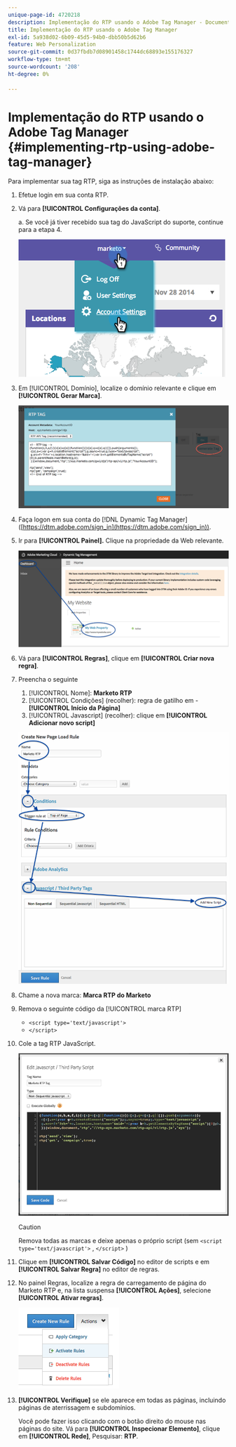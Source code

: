 ```yaml
---
unique-page-id: 4720218
description: Implementação do RTP usando o Adobe Tag Manager - Documentação do Marketo - Documentação do produto
title: Implementação do RTP usando o Adobe Tag Manager
exl-id: 5a938d02-6b09-45d5-94b0-dbb50b5d62b6
feature: Web Personalization
source-git-commit: 0d37fbdb7d08901458c1744dc68893e155176327
workflow-type: tm+mt
source-wordcount: '208'
ht-degree: 0%

---
```


# Implementação do RTP usando o Adobe Tag Manager {#implementing-rtp-using-adobe-tag-manager}

Para implementar sua tag RTP, siga as instruções de instalação abaixo:

1. Efetue login em sua conta RTP.

1. Vá para **[!UICONTROL Configurações da conta]**.

   a. Se você já tiver recebido sua tag do JavaScript do suporte, continue para a etapa 4.

   ![](assets/image2014-11-30-15-3a19-3a21-4.png)

1. Em [!UICONTROL Domínio], localize o domínio relevante e clique em **[!UICONTROL Gerar Marca]**.

   ![](assets/image2014-11-30-15-3a20-3a17-4.png)

1. Faça logon em sua conta do [!DNL Dynamic Tag Manager] ([https://dtm.adobe.com/sign_in](https://dtm.adobe.com/sign_in)).

1. Ir para **[!UICONTROL Painel].** Clique na propriedade da Web relevante.

   ![](assets/image2014-12-3-17-3a58-3a17.png)

1. Vá para **[!UICONTROL Regras]**, clique em **[!UICONTROL Criar nova regra]**.

1. Preencha o seguinte

   1. [!UICONTROL Nome]: **Marketo RTP**
   1. [!UICONTROL Condições] (recolher): regra de gatilho em - **[!UICONTROL Início da Página]**
   1. [!UICONTROL Javascript] (recolher): clique em **[!UICONTROL Adicionar novo script]**

   ![](assets/image2014-12-3-17-3a59-3a40.png)

1. Chame a nova marca: **Marca RTP do Marketo**

1. Remova o seguinte código da [!UICONTROL marca RTP]

   * `<script type='text/javascript'>`
   * `</script>`

1. Cole a tag RTP JavaScript.

   ![](assets/image2014-12-3-18-3a3-3a45.png)

   >[!CAUTION]
   >
   >Remova todas as marcas e deixe apenas o próprio script (sem `<script type='text/javascript'>` , `</script>` )

1. Clique em **[!UICONTROL Salvar Código]** no editor de scripts e em **[!UICONTROL Salvar Regra]** no editor de regras.

1. No painel Regras, localize a regra de carregamento de página do Marketo RTP e, na lista suspensa **[!UICONTROL Ações]**, selecione **[!UICONTROL Ativar regras]**.

   ![](assets/image2014-12-3-18-3a4-3a14.png)

1. **[!UICONTROL Verifique]** se ele aparece em todas as páginas, incluindo páginas de aterrissagem e subdomínios.

   Você pode fazer isso clicando com o botão direito do mouse nas páginas do site. Vá para **[!UICONTROL Inspecionar Elemento]**, clique em **[!UICONTROL Rede]**, Pesquisar: **RTP**.
